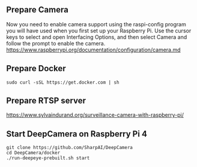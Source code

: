 ## Prepare Camera

Now you need to enable camera support using the raspi-config program you will have used when you first set up your Raspberry Pi. Use the cursor keys to select and open Interfacing Options, and then select Camera and follow the prompt to enable the camera.
https://www.raspberrypi.org/documentation/configuration/camera.md

## Prepare Docker
```
sudo curl -sSL https://get.docker.com | sh
```

## Prepare RTSP server

https://www.sylvaindurand.org/surveillance-camera-with-raspberry-pi/


## Start DeepCamera on Raspberry Pi 4

```
git clone https://github.com/SharpAI/DeepCamera
cd DeepCamera/docker  
./run-deepeye-prebuilt.sh start
```

